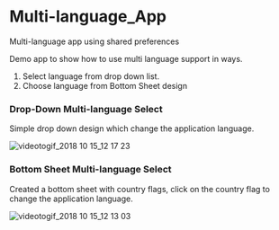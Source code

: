 # Multi-language_App
Multi-language app using shared preferences


Demo app to show how to use multi language support in ways.

1. Select language from drop down list.
2. Choose language from Bottom Sheet design


### Drop-Down Multi-language Select ###

Simple drop down design which change the application language.

![videotogif_2018 10 15_12 17 23](https://user-images.githubusercontent.com/18279724/46934291-d994ee00-d074-11e8-8de0-43a9a5498682.gif)


### Bottom Sheet Multi-language Select ###

Created a bottom sheet with country flags, click on the country flag to change the application language. 

![videotogif_2018 10 15_12 13 03](https://user-images.githubusercontent.com/18279724/46934293-dbf74800-d074-11e8-9ec5-0db444ab94ae.gif)







